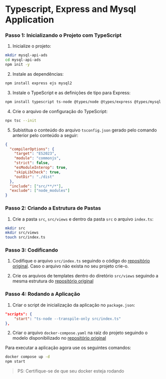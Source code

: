 # Typescript, Express and Mysql Application

### Passo 1: Inicializando o Projeto com TypeScript

1.	Inicialize o projeto:
```bash
mkdir mysql-api-ads
cd mysql-api-ads
npm init -y
```

2.	Instale as dependências:
```bash
npm install express ejs mysql2
```

3.	Instale o TypeScript e as definições de tipo para Express:
```bash
npm install typescript ts-node @types/node @types/express @types/mysql --save-dev
```

4.	Crie o arquivo de configuração do TypeScript:
```bash
npx tsc --init
```

5.	Subistitua o conteúdo do arquivo `tsconfig.json` gerado pelo comando anterior pelo conteúdo a seguir:
```json
{
  "compilerOptions": {
    "target": "ES2023",
    "module": "commonjs",
    "strict": false,
    "esModuleInterop": true,
    "skipLibCheck": true,
    "outDir": "./dist"
  },
  "include": ["src/**/*"],
  "exclude": ["node_modules"]
}
```

### Passo 2: Criando a Estrutura de Pastas

1.	Crie a pasta `src`, `src/views` e dentro da pasta `src` o arquivo `index.ts`:
```bash
mkdir src
mkdir src/views
touch src/index.ts
```

### Passo 3: Codificando

1. Codifique o arquivo `src/index.ts` seguindo o código do [repositório original](https://github.com/rafael-labegalini/mysql-api-adsb/blob/main/src/index.ts). Caso o arquivo não exista no seu projeto crie-o.

2. Crie os arquivos de templates dentro do diretório `src/views` seguindo a mesma estrutura do [repositório original](https://github.com/rafael-labegalini/mysql-api-adsb/tree/main/src/views)

### Passo 4: Rodando a Aplicação
1.	Criar o script de inicialização da aplicação no `package.json`:
```json
"scripts": {
    "start": "ts-node --transpile-only src/index.ts"
},
```

2. Criar o arquivo `docker-compose.yaml` na raiz do projeto seguindo o modelo disponibilizado no [repositório original](https://github.com/rafael-labegalini/mysql-api-adsb/blob/main/docker-compose.yaml)

Para executar a aplicação agora use os seguintes comandos:
```bash
docker compose up -d
npm start
```
> PS: Certifique-se de que seu docker esteja rodando 
